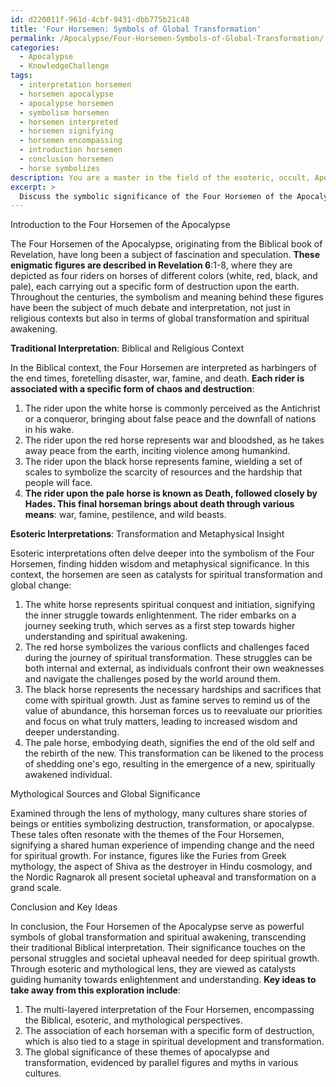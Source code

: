 ```yaml
---
id: d220011f-961d-4cbf-9431-dbb775b21c48
title: 'Four Horsemen: Symbols of Global Transformation'
permalink: /Apocalypse/Four-Horsemen-Symbols-of-Global-Transformation/
categories:
  - Apocalypse
  - KnowledgeChallenge
tags:
  - interpretation horsemen
  - horsemen apocalypse
  - apocalypse horsemen
  - symbolism horsemen
  - horsemen interpreted
  - horsemen signifying
  - horsemen encompassing
  - introduction horsemen
  - conclusion horsemen
  - horse symbolizes
description: You are a master in the field of the esoteric, occult, Apocalypse and Education. You are a writer of tests, challenges, textbooks and deep knowledge on Apocalypse for initiates and students to gain deep insights and understanding from. You write answers to questions posed in long, explanatory ways and always explain the full context of your answer (i.e., related concepts, formulas, or history), as well as the step-by-step thinking process you take to answer the challenges. Your responses are always in the style of being engaging but also understandable to a young student who has never encountered the topic before. Summarize the key themes, ideas, and conclusions at the end.
excerpt: > 
  Discuss the symbolic significance of the Four Horsemen of the Apocalypse in relation to global transformation and spiritual awakening, drawing upon traditional, esoteric, and mythological sources.
---
```

Introduction to the Four Horsemen of the Apocalypse

The Four Horsemen of the Apocalypse, originating from the Biblical book of Revelation, have long been a subject of fascination and speculation. **These enigmatic figures are described in Revelation 6**:1-8, where they are depicted as four riders on horses of different colors (white, red, black, and pale), each carrying out a specific form of destruction upon the earth. Throughout the centuries, the symbolism and meaning behind these figures have been the subject of much debate and interpretation, not just in religious contexts but also in terms of global transformation and spiritual awakening. 

**Traditional Interpretation**: Biblical and Religious Context

In the Biblical context, the Four Horsemen are interpreted as harbingers of the end times, foretelling disaster, war, famine, and death. **Each rider is associated with a specific form of chaos and destruction**:

1. The rider upon the white horse is commonly perceived as the Antichrist or a conqueror, bringing about false peace and the downfall of nations in his wake.
2. The rider upon the red horse represents war and bloodshed, as he takes away peace from the earth, inciting violence among humankind.
3. The rider upon the black horse represents famine, wielding a set of scales to symbolize the scarcity of resources and the hardship that people will face.
4. **The rider upon the pale horse is known as Death, followed closely by Hades. This final horseman brings about death through various means**: war, famine, pestilence, and wild beasts.

**Esoteric Interpretations**: Transformation and Metaphysical Insight

Esoteric interpretations often delve deeper into the symbolism of the Four Horsemen, finding hidden wisdom and metaphysical significance. In this context, the horsemen are seen as catalysts for spiritual transformation and global change:

1. The white horse represents spiritual conquest and initiation, signifying the inner struggle towards enlightenment. The rider embarks on a journey seeking truth, which serves as a first step towards higher understanding and spiritual awakening.
2. The red horse symbolizes the various conflicts and challenges faced during the journey of spiritual transformation. These struggles can be both internal and external, as individuals confront their own weaknesses and navigate the challenges posed by the world around them.
3. The black horse represents the necessary hardships and sacrifices that come with spiritual growth. Just as famine serves to remind us of the value of abundance, this horseman forces us to reevaluate our priorities and focus on what truly matters, leading to increased wisdom and deeper understanding.
4. The pale horse, embodying death, signifies the end of the old self and the rebirth of the new. This transformation can be likened to the process of shedding one's ego, resulting in the emergence of a new, spiritually awakened individual.

Mythological Sources and Global Significance

Examined through the lens of mythology, many cultures share stories of beings or entities symbolizing destruction, transformation, or apocalypse. These tales often resonate with the themes of the Four Horsemen, signifying a shared human experience of impending change and the need for spiritual growth. For instance, figures like the Furies from Greek mythology, the aspect of Shiva as the destroyer in Hindu cosmology, and the Nordic Ragnarok all present societal upheaval and transformation on a grand scale.

Conclusion and Key Ideas

In conclusion, the Four Horsemen of the Apocalypse serve as powerful symbols of global transformation and spiritual awakening, transcending their traditional Biblical interpretation. Their significance touches on the personal struggles and societal upheaval needed for deep spiritual growth. Through esoteric and mythological lens, they are viewed as catalysts guiding humanity towards enlightenment and understanding. **Key ideas to take away from this exploration include**:

1. The multi-layered interpretation of the Four Horsemen, encompassing the Biblical, esoteric, and mythological perspectives.
2. The association of each horseman with a specific form of destruction, which is also tied to a stage in spiritual development and transformation.
3. The global significance of these themes of apocalypse and transformation, evidenced by parallel figures and myths in various cultures.

